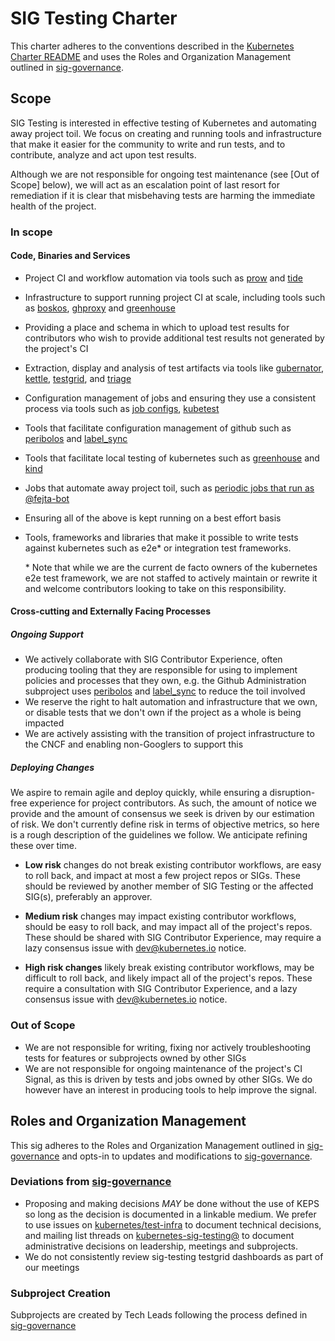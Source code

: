 # SIG Testing Charter

This charter adheres to the conventions described in the
[Kubernetes Charter README] and uses the Roles and Organization Management
outlined in [sig-governance].

## Scope

SIG Testing is interested in effective testing of Kubernetes and automating
away project toil. We focus on creating and running tools and infrastructure
that make it easier for the community to write and run tests, and to
contribute, analyze and act upon test results.

Although we are not responsible for ongoing test maintenance (see
[Out of Scope] below), we will act as an escalation point of last resort for
remediation if it is clear that misbehaving tests are harming the immediate
health of the project.

### In scope

#### Code, Binaries and Services

- Project CI and workflow automation via tools such as [prow] and [tide]
- Infrastructure to support running project CI at scale, including tools
  such as [boskos], [ghproxy] and [greenhouse]
- Providing a place and schema in which to upload test results for
  contributors who wish to provide additional test results not generated
  by the project's CI
- Extraction, display and analysis of test artifacts via tools like
  [gubernator], [kettle], [testgrid], and [triage]
- Configuration management of jobs and ensuring they use a consistent
  process via tools such as [job configs], [kubetest]
- Tools that facilitate configuration management of github such as
  [peribolos] and [label_sync]
- Tools that facilitate local testing of kubernetes such as [greenhouse]
  and [kind]
- Jobs that automate away project toil, such as [periodic jobs that run as
  @fejta-bot]
- Ensuring all of the above is kept running on a best effort basis
- Tools, frameworks and libraries that make it possible to write tests against
  kubernetes such as e2e\* or integration test frameworks.

  \* Note that while we are the current de facto owners of the kubernetes e2e
  test framework, we are not staffed to actively maintain or rewrite it and
  welcome contributors looking to take on this responsibility.

#### Cross-cutting and Externally Facing Processes

##### Ongoing Support

- We actively collaborate with SIG Contributor Experience, often producing
  tooling that they are responsible for using to implement policies and
  processes that they own, e.g. the Github Administration subproject uses
  [peribolos] and [label_sync] to reduce the toil involved
- We reserve the right to halt automation and infrastructure that we own,
  or disable tests that we don't own if the project as a whole is being
  impacted
- We are actively assisting with the transition of project infrastructure to
  the CNCF and enabling non-Googlers to support this

##### Deploying Changes

We aspire to remain agile and deploy quickly, while ensuring a disruption-free
experience for project contributors. As such, the amount of notice we provide
and the amount of consensus we seek is driven by our estimation of risk. We
don't currently define risk in terms of objective metrics, so here is a rough
description of the guidelines we follow. We anticipate refining these over
time.

- **Low risk** changes do not break existing contributor workflows, are easy
  to roll back, and impact at most a few project repos or SIGs. These should
  be reviewed by another member of SIG Testing or the affected SIG(s),
  preferably an approver.

- **Medium risk** changes may impact existing contributor workflows, should be
  easy to roll back, and may impact all of the project's repos. These should
  be shared with SIG Contributor Experience, may require a lazy consensus
  issue with [dev@kubernetes.io] notice.

- **High risk changes** likely break existing contributor workflows, may be
  difficult to roll back, and likely impact all of the project's repos. These
  require a consultation with SIG Contributor Experience, and a lazy consensus
  issue with [dev@kubernetes.io] notice.

### Out of Scope

- We are not responsible for writing, fixing nor actively troubleshooting tests
  for features or subprojects owned by other SIGs
- We are not responsible for ongoing maintenance of the project's CI Signal,
  as this is driven by tests and jobs owned by other SIGs. We do however have
  an interest in producing tools to help improve the signal.

## Roles and Organization Management

This sig adheres to the Roles and Organization Management outlined in
[sig-governance] and opts-in to updates and modifications to [sig-governance].

### Deviations from [sig-governance]

- Proposing and making decisions _MAY_ be done without the use of KEPS so long
  as the decision is documented in a linkable medium. We prefer to use issues
  on [kubernetes/test-infra] to document technical decisions, and mailing list
  threads on [kubernetes-sig-testing@] to document administrative decisions on
  leadership, meetings and subprojects.
- We do not consistently review sig-testing testgrid dashboards as part of our
  meetings

### Subproject Creation

Subprojects are created by Tech Leads following the process defined in [sig-governance]

[sig-governance]: https://github.com/kubernetes/community/blob/master/committee-steering/governance/sig-governance.md
[Kubernetes Charter README]: https://github.com/kubernetes/community/blob/master/committee-steering/governance/README.md
[lazy consensus]: http://en.osswiki.info/concepts/lazy_consensus

[periodic jobs that run as @fejta-bot]: https://git.k8s.io/test-infra/config/jobs/kubernetes/test-infra/fejta-bot-periodics.yaml
[boskos]: https://git.k8s.io/test-infra/boskos
[ghproxy]: https://git.k8s.io/test-infra/ghproxy
[greenhouse]: https://git.k8s.io/test-infra/greenhouse
[gubernator]: http://k8s-gubernator.appspot.com
[job configs]: https://git.k8s.io/test-infra/config/jobs
[kettle]: https://git.k8s.io/test-infra/kettle
[kind]: https://github.com/kubernetes-sigs/kind
[kubetest]: https://git.k8s.io/test-infra/kubetest
[label_sync]: https://git.k8s.io/test-infra/label_sync
[peribolos]: https://git.k8s.io/test-infra/prow/cmd/peribolos
[planter]: https://git.k8s.io/test-infra/planter
[prow]: https://prow.k8s.io
[testgrid]: https://testgrid.k8s.io
[tide]: https://prow.k8s.io/tide
[triage]: https://go.k8s.io/triage

[Release Team test-infra role]: https://git.k8s.io/sig-release/release-team/role-handbooks/test-infra
[dev@kubernetes.io]: https://groups.google.com/a/kubernetes.io/group/dev
[kubernetes-sig-testing@]: https://groups.google.com/forum/#!forum/kubernetes-sig-testing
[kubernetes/test-infra]: https://git.k8s.io/test-infra
